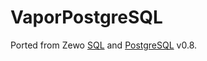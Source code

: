 # VaporPostgreSQL

Ported from Zewo [SQL](https://github.com/Zewo/SQL) and [PostgreSQL](https://github.com/Zewo/PostgreSQL) v0.8.
